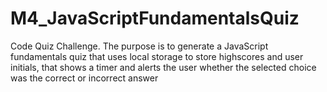# M4_JavaScriptFundamentalsQuiz
Code Quiz Challenge. The purpose is to generate a JavaScript fundamentals quiz that uses local storage to store highscores and user initials, that shows a timer and alerts the user whether the selected choice was the correct or incorrect answer

